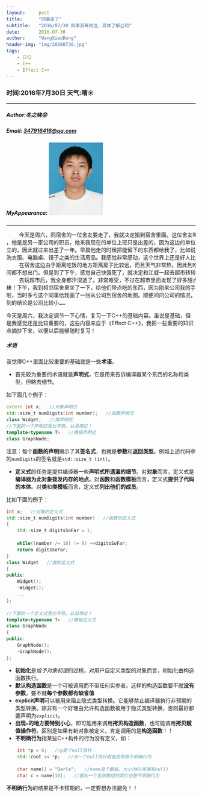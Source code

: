 ```yaml
---
layout:     post
title:      "同事走了"
subtitle:   "2016/07/30 同事调离岗位、具体了解公司"
date:       2016-07-30
author:     "WangXiaoDong"
header-img: "img/20160730.jpg"
tags:
    - 日记
    - C++
    - Effect C++
---
```


### 时间:2016年7月30日 天气:晴:sunny:
-----
#####   Author:冬之晓:disappointed:
#####   Email: 347916416@qq.com
#####   MyAppearance: ![MyAppearance](https://github.com/Dongzhixiao/PictureCache/raw/master/MyPicture.JPG "我的头像")
----------

<pre>
    今天是周六，同宿舍的一位舍友要走了，我就决定搬到宿舍里面。这位舍友叫杨志成
，他是是另一家公司的职员，他来我现在的单位上班只是出差的，因为这边的单位是新成
立的，因此就过来出差了一年。早晨他走的时候把能留下的东西都给我了，比如说衣架、
洗衣服、电脑桌、镜子之类的生活用品。我感觉非常感动，这个世界上还是好人比较多。
    在宿舍这边由于距离吃饭的地方距离房子比较远，而且天气非常热，因此到吃饭的时
间都不想出门。但是到了下午，感觉自己快饿死了，就决定和江威一起去超市转转。
    去玩超市后，我全身都汗湿透了。非常难受，不过在超市里面发现了好多甜点，非常
棒！下午，我到相邻宿舍里坐了一下，给他们带点吃的东西，因为刚来公司我的手机就丢
啦，当时多亏这个同事给我画了一张从公司到宿舍的地图。顺便问问公司的情况，最后得
到的结论是公司比较小……
</pre>

今天是周六，我决定调节一下心情，复习一下C\+\+的基础内容。虽说是基础，但是我感觉还是比较重要的，这些内容来自于《Effect C\+\+》，我把一些重要的知识点摘抄下来，以便以后能够随时复习！ 

##### 术语

我觉得C++里面比较重要的基础就是一些**术语**。
- 首先较为重要的术语就是**声明式**，它是用来告诉编译器某个东西的名称和类型，但略去细节。

如下面几个例子：

```C++
extern int x;   //对象声明式
std::size_t numDigits(int number);   //函数声明式
class Widget;   //类声明式
//下面的一个声明式我也不熟，从没用过！
template<typename T>   //模板声明式
class GraphNode;
```

注意：每个**函数的声明**揭示了其**签名式**，也就是**参数**和**返回类型**。例如上述代码中的`numDigits`的签名就是`std::size_t (int)`。

- **定义式**的任务是提供编译器一些**声明式所遗漏的细节**。对**对象**而言，定义式是**编译器为此对象拨发内存的地点**。对**函数**和**函数模板**而言，定义式**提供了代码的本体**。对**类**和**类模板**而言，定义式**列出他们的成员**。

比如下面的例子：

```C++
int x;   //对象的定义式
std::size_t numDigits(int number)   //函数的定义式
{
    std::size_t digitsSoFar = 1;
    
    while((number /= 10) != 0) ++digitsSoFar;
    return digitsSoFar;
}
class Widget   //类的定义式
{
public:
    Widget();
    ~Widget();
    ...
};

//下面的一个定义式我也不熟，从没用过！
template<typename T>   //模板定义式
class GraphNode 
{
public:
    GraphNode();
    ~GraphNode();
};
```

- **初始化**是*给予对象初值*的过程。对用户自定义类型的对象而言，初始化由构造函数执行。
- **默认构造函数**是一个可被调用而不带任何实参者。这样的构造函数要不就**没有参数**，要不就**每个参数都有缺省值**
- **explicit声明**可以被用来阻止隐式类型转换。它能够禁止编译器执行非预期的类型转换。除非有一个好理由允许构造函数被用于隐式类型转换，否则最好都要声明为`explicit`。
- **出现`=`的地方要特别小心**，即可能用来调用**拷贝构造函数**，也可能调用**拷贝赋值操作符**。区别是如果有新对象被定义，肯定调用的是**构造函数**！！
- **不明确行为**指某些C++构件的行为没有定义，如：

```C++
    int *p = 0;   //p是个null指针
    std::cout << *p;   //对一个null指针取值会导致不明确行为
    
    char name[] = "Darla";   //name是个数组，大小为6(尾端有null)
    char c = name[10];   //值到一个无效数组的索引也是不明确行为
```

**不明确行为**的结果是不卡预期的，一定要想办法避免！！